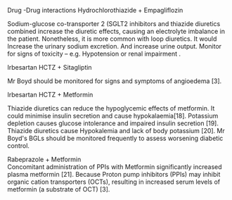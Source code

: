 Drug -Drug interactions
 Hydrochlorothiazide + Empagliflozin   

Sodium-glucose co-transporter 2 (SGLT2 inhibitors and thiazide diuretics combined increase the diuretic effects, causing an electrolyte imbalance in the patient. Nonetheless, it is more common with loop diuretics. It would Increase the urinary sodium excretion. And increase urine output. Monitor for signs of toxicity – e.g. Hypotension or renal impairment . 

Irbesartan HCTZ  + Sitagliptin 

Mr Boyd should be monitored for signs and symptoms of angioedema [3]. 





Irbesartan HCTZ + Metformin 

Thiazide diuretics can reduce the hypoglycemic effects of metformin. It could minimise insulin secretion and cause hypokalaemia[18]. Potassium depletion causes glucose intolerance and impaired insulin secretion [19].  Thiazide diuretics cause Hypokalemia and lack of body potassium [20]. Mr Boyd's BGLs should be monitored frequently to assess worsening diabetic control. 






Rabeprazole + Metformin  
Concomitant administration of PPIs with Metformin significantly increased plasma metformin [21]. Because Proton pump inhibitors (PPIs) may inhibit organic cation transporters (OCTs), resulting in increased serum levels of metformin (a substrate of OCT) [3]. 

